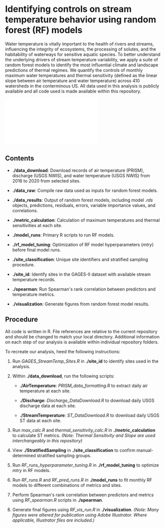 # Identifying controls on stream temperature behavior using random forest (RF) models

Water temperature is vitally important to the health of rivers and streams, influencing the integrity of ecosystems, the processing of solutes, and the habitability of waterways for sensitive aquatic species. To better understand the underlying drivers of stream temperature variability, we apply a suite of random forest models to identify the most influential climate and landscape predictions of thermal regimes. We quantify the controls of monthly maximum water temperatures and thermal sensitivity (defined as the linear slope between air temperature and water temperature) across 410 watersheds in the conterminous US. All data used in this analysis is publicly available and all code used is made available within this repository.

![Conceptual depiction of the complex nature of the controls of stream temperature regimes. Random forest predictor variables selected from the GAGES-II dataset are displayed in their respective categories. The two quantitative stream temperature signatures, monthly maximum temperature and thermal sensitivity, arise from the nested interactions of climate, watershed structure, hydrology, and human impacts.](visualization/figures/ConceptualMethods/Conceptual%20Methods%20Figure.pdf "Conceptual RF Methods")

## Contents

-   **./data_download**: Download records of air temperature (PRISM), discharge (USGS NWIS), and water temperature (USGS NWIS) from 2016 to 2020 from selected sites.

-   **./data_raw**: Compile raw data used as inputs for random forest models.

-   **./data_results**: Output of random forest models, including model *.rds* objects, predictions, residuals, errors, variable importance values, and correlations.

-   **./metric_calculation**: Calculation of maximum temperatures and thermal sensitivities at each site.

-   **./model_runs**: Primary R scripts to run RF models.

-   **./rf_model_tuning**: Optimization of RF model hyperparameters (*mtry*) before final model runs.

-   **./site_classification**: Unique site identifiers and stratified sampling procedure.

-   **./site_id**: Identify sites in the GAGES-II dataset with available stream temperature records.

-   **./spearman**: Run Spearman's rank correlation between predictors and temperature metrics.

-   **./visualization**: Generate figures from random forest model results.

## Procedure

All code is written in R. File references are relative to the current repository and should be changed to match your local directory. Additional information on each step of our analysis is available within individual repository folders.

To recreate our analysis, heed the following instructions:

1.  Run *GAGES_StreamTemp_Sites.R* in **./site_id** to identify sites used in the analysis.

2.  Within **./data_download**, run the following scripts:

    -   **./AirTemperature**: *PRISM_data_formatting.R* to extract daily air temperature at each site.

    -   **./Discharge**: *Discharge_DataDownload.R* to download daily USGS discharge data at each site.

    -   **./StreamTemperature**: *ST_DataDownload.R* to download daily USGS ST data at each site.

3.  Run *max_calc.R* and *thermal_sensitivity_calc.R* in **./metric_calculation** to calculate ST metrics. *(Note: Thermal Sensitivity and Slope are used interchangeably in this repository)*

4.  View **./StratifiedSampling** in **./site_classification** to confirm manual-determined stratified sampling groups.

5.  Run *RF_runs_hyperparameter_tuning.R* in **./rf_model_tuning** to optimize *mtry* in RF models.

6.  Run *RF_runs.R* and *RF_pred_runs.R in* **./model_runs** to fit monthly RF models to different combinations of metrics and sites.

7.  Perform Spearman's rank correlation between predictors and metrics using *RF_spearman.R* scripts in **./spearman**.

8.  Generate final figures using *RF_vis_run.R* in **./visualization**. *(Note: Many figures were altered for publication using Adobe Illustrator. Where applicable, Illustrator files are included.)*
